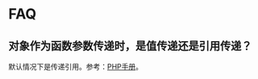 # FAQ

## 对象作为函数参数传递时，是值传递还是引用传递？

默认情况下是传递引用。参考：[PHP手册](http://www.php.net/manual/zh/language.oop5.references.php)。



